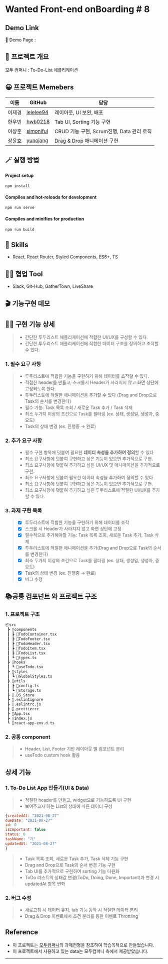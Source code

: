 # Wanted Front-end onBoarding # 8

## Demo Link
🔗 Demo Page :

## 💬 프로젝트 개요
모두 컴퍼니 : To-Do-List 애플리케이션

## 😀 프로젝트 Memebers
|이름|GitHub|담당|
|------|---|---|
|이제경|[jejelee94](https://github.com/jejelee94)|레이아웃, UI 보완, 배포|
|한우빈|[hwb0218](https://github.com/hwb0218)|Tab UI, Sorting 기능 구현|
|이상훈|[simoniful](https://github.com/simoniful) |CRUD 기능 구현, Scrum진행, Data 관리 로직|
|장윤호|[yunojang](https://github.com/yunojang)|Drag & Drop 애니메이션 구현|

## 🪄 실행 방법

#### Project setup
`npm install`
#### Compiles and hot-reloads for development
`npm run serve`
#### Compiles and minifies for production
`npm run build`

## 🔧 Skills

- React, React Router, Styled Components, ES6+, TS


## 🐱‍👤 협업 Tool

- Slack, Git-Hub, GatherTown, LiveShare

## 🎬 기능구현 데모


## 👍🏻 구현 기능 상세
> - 간단한 투두리스트 애플리케이션에 적합한 UI/UX를 구성할 수 있다.
> - 간단한 투두리스트 애플리케이션에 적합한 데이터 구조를 정의하고 조작할 수 있다.

### 1. 필수 요구 사항
> - 투두리스트에 적합한 기능을 구현하기 위해 데이터를 조작할 수 있다.
> - 적절한 header를 만들고, 스크롤시 Header가 사라지지 않고 화면 상단에 고정되도록 한다.
> - 투두리스트에 적절한 애니메이션을 추가할 수 있다 (Drag and Drop으로 Task의 순서를 변경한다)
> - 필수 기능: Task 목록 조회 / 새로운 Task 추가 / Task 삭제
> - 최소 두가지 이상의 조건으로 Task를 필터링 (ex. 상태, 생성일, 생성자, 중요도)
> - Task의 상태 변경 (ex. 진행중 → 완료)

### 2. 추가 요구 사항

> -  필수 구현 항목에 덧붙여 필요한 **데이터 속성을 추가하여 정의**할 수 있다
> -  최소 요구사항에 덧붙여 구현하고 싶은 기능이 있으면 추가적으로 구현.
> -  최소 요구사항에 덧붙여 추가하고 싶은 UI/UX 및 애니매이션을 추가적으로 구현.
> -  최소 요구사항에 덧붙여 필요한 데이터 속성을 추가하여 정의할 수 있다
> -  최소 요구사항에 덧붙여 구현하고 싶은 기능이 있으면 추가적으로 구현.
> -  최소 요구사항에 덧붙여 추가하고 싶은 투두리스트에 적절한 UI/UX를 추가할 수 있다.

### 3. 과제 구현 목록
> - [x] 투두리스트에 적합한 기능을 구현하기 위해 데이터를 조작
> - [x] 스크롤 시 Header가 사라지지 않고 화면 상단에 고정
> - [x] 필수적으로 추가해야할 기능: Task 목록 조회, 새로운 Task 추가, Task 삭제
> - [x] 투두리스트에 적절한 애니메이션을 추가(Drag and Drop으로 Task의 순서를 변경한다)
> - [x] 최소 두가지 이상의 조건으로 Task를 필터링 (ex. 상태, 생성일, 생성자, 중요도)
> - [x] Task의 상태 변경 (ex. 진행중 → 완료)
> - [x] 버그 수정

## 📚공통 컴포넌트 와 프로젝트 구조

### 1. 프로젝트 구조

```html
📦src
 ┣ 📂components
 ┃ ┣ 📜TodoContainer.tsx
 ┃ ┣ 📜TodoFooter.tsx
 ┃ ┣ 📜TodoHeader.tsx
 ┃ ┣ 📜TodoItem.tsx
 ┃ ┣ 📜TodoList.tsx
 ┃ ┗ 📜types.ts
 ┣ 📂hooks
 ┃ ┗ 📜useTodo.tsx
 ┣ 📂styles
 ┃ ┗ 📜GlobalStyles.ts
 ┣ 📂utils
 ┃ ┣ 📜config.ts
 ┃ ┗ 📜storage.ts
 ┣ 📜.DS_Store
 ┣ 📜.eslintignore
 ┣ 📜.eslintrc.js
 ┣ 📜.prettierrc
 ┣ 📜App.tsx
 ┣ 📜index.js
 ┗ 📜react-app-env.d.ts
```

### 2. 공통 component

> - Header, List, Footer 기반 레이아웃 별 컴포넌트 분리
> - useTodo custom hook 활용

## 상세 기능

### 1. To-Do List App 만들기(UI & Data)
> - 적절한 header를 만들고, widget으로 기능하도록 UI  구현
> - 보여주고자 하는 List의 상태에 따른 데이터 구성
```jsx
{createdAt: "2021-08-27"
dueDate: "2021-08-27"
id: 0
isImportant: false
status: 0
taskName: "가"
updatedAt: "2021-08-27"
}
```
> - Task 목록 조회, 새로운 Task 추가, Task 삭제 기능 구현
> - Drag and Drop으로 Task의 순서 변경 기능 구현
> - Tab UI를 추가적으로 구현하여 sorting 기능 다원화
> - ToDo 리스트의 상태값 변경(ToDo, Doing, Done, Important)과 변경 시 updatedAt 항목 변화

### 2. 버그 수정
> - 새로고침 시 데이터 유지, tab 기능 동작 시 적절한 데이터 분리
> - Drag & Drop 이벤트에서 조건 분리를 통한 이벤트 Throttling


## Reference

- 이 프로젝트는 [모두컴퍼니](https://www.moduparking.com/)의 과제전형을 참조하여 학습목적으로 만들었습니다.
- 이 프로젝트에서 사용하고 있는 data는 모두컴퍼니 측에서 제공받았습니다.

---
